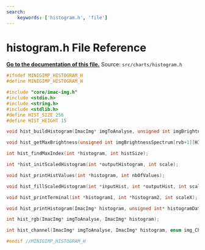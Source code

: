 ```yaml
---
search:
    keywords: ['histogram.h', 'file']
---
```


# histogram.h File Reference

**[Go to the documentation of this file.](histogram_8h.md)**
Source: `src/charts/histogram.h`

    
    
    
    
    
    
    
    
    
    
      
      
    
    
    
```cpp
#ifndef MINIGIMP_HISTOGRAM_H
#define MINIGIMP_HISTOGRAM_H

#include "core/imac-img.h"
#include <stdio.h>
#include <string.h>
#include <stdlib.h>
#define HIST_SIZE 256
#define HIST_HEIGHT 15

void hist_buildHistogram(ImacImg* imgToAnalyse, unsigned int imgBrightnessSpectrum[rvb+1][HIST_SIZE]);

void hist_getMaxBrightness(unsigned int imgBrightnessSpectrum[rvb+1][HIST_SIZE], unsigned int maxPixelsForBrightness[rvb+1]);

int hist_findMaxIndex(int *histogram, int histSize);

int *hist_initScaledHistogram(int *outputHistogram, int scale);

void hist_printHistValues(int *histogram, int nbOfValues);

void hist_fillScaledHistogram(int *inputHist, int *outputHist, int scale);

void hist_printTerminal(int *histogram1, int *histogram2, int scaleX);

void hist_printHistogram(ImacImg* histogram, unsigned int* histogramData, unsigned int maxData, unsigned char printColor, enum img_Channel);

int hist_rgb(ImacImg* imgToAnalyse, ImacImg* histogram);

int hist_channel(ImacImg* imgToAnalyse, ImacImg* histogram, enum img_Channel c);

#endif //MINIGIMP_HISTOGRAM_H
```


    
  
